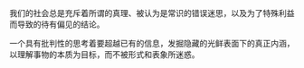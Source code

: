 
我们的社会总是充斥着所谓的真理、被认为是常识的错误迷思，以及为了特殊利益而导致的待有偏见的结论。

一个具有批判性的思考着要超越已有的信息，发掘隐藏的光鲜表面下的真正内涵，以理解事物的本质为目标，而不被形式和表象所迷惑。

